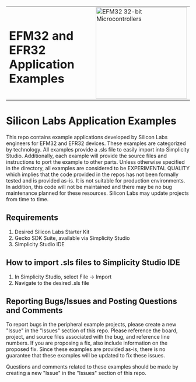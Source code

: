 <table border="0">
  <tr>
    <td align="left" valign="middle">
    <h1>EFM32 and EFR32<br/>Application Examples</h1>
  </td>
  <td align="left" valign="middle">
    <a href="https://www.silabs.com/products/wireless">
      <img src="http://pages.silabs.com/rs/634-SLU-379/images/WGX-transparent.png"  title="Silicon Labs Gecko and Wireless Gecko MCUs" alt="EFM32 32-bit Microcontrollers" width="250"/>
    </a>
  </td>
  </tr>
</table>

# Silicon Labs Application Examples #

This repo contains example applications developed by Silicon Labs engineers for EFM32 and EFR32 devices. These examples are categorized by technology. All examples provide a .sls file to easily import into Simplicity Studio. Additionally, each example will provide the source files and instructions to port the example to other parts. Unless otherwise specified in the directory, all examples are considered to be EXPERIMENTAL QUALITY which implies that the code provided in the repos has not been formally tested and is provided as-is.  It is not suitable for production environments.  In addition, this code will not be maintained and there may be no bug maintenance planned for these resources. Silicon Labs may update projects from time to time.

## Requirements ##

1. Desired Silicon Labs Starter Kit
2. Gecko SDK Suite, available via Simplicity Studio
3. Simplicity Studio IDE

## How to import .sls files to Simplicity Studio IDE ##

1. In Simplicity Studio, select File -> Import
2. Navigate to the desired .sls file

## Reporting Bugs/Issues and Posting Questions and Comments ##

To report bugs in the peripheral example projects, please create a new "Issue" in the "Issues" section of this repo.  Please reference the board, project, and source files associated with the bug, and reference line numbers.  If you are proposing a fix, also include information on the proposed fix.  Since these examples are provided as-is, there is no guarantee that these examples will be updated to fix these issues.

Questions and comments related to these examples should be made by creating a new "Issue" in the "Issues" section of this repo.
